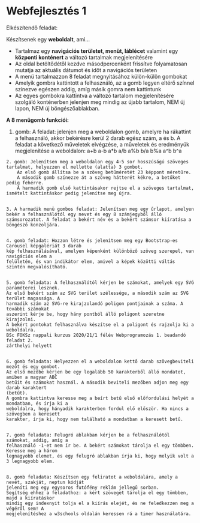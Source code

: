 # Webfejlesztés 1
Elkészítendő feladat:

Készítsenek egy **weboldalt**, ami…

 - Tartalmaz egy **navigációs területet, menüt, láblécet** valamint egy
   **központi konténert** a változó tartalmak megjelenítésére
 - Az oldal betöltődétől kezdve másodpercenként frissítve folyamatosan
   mutatja az aktuális dátumot és időt a navigációs területen
 - A menü tartalmazzon 8 feladat megnyitásához külön-külön gombokat
 - Amelyik gombra kattintott a felhasználó, az a gomb legyen eltérő
   színnel színezve egészen addig, amíg másik gomra nem kattintunk
 - Az egyes gombokra kattintva a változó tartalom megjelenítésére
   szolgáló konténerben jelenjen meg mindig az újabb tartalom, NEM új
   lapon, NEM új böngészőablakban.

**A 8 menügomb funkciói:**

   1. gomb: A feladat: jelenjen meg a weboldalon gomb, amelyre ha rákattint a felhasználó, akkor
        bekérésre kerül 2 darab egész szám, a és b. A feladat a következő műveletek elvégzése, a
        műveletek és eredményük megjelenítése a weboldalon:
        a+b
        a-b
        a*b
        a/b
        a%b
        b/a
        b%a
        a^b
        b^a 


    2. gomb: Jelenítsen meg a weboldalon egy 4-5 sor hosszúságú szöveges tartalmat, helyezzen el mellette (alatta) 3 gombot.
        Az első gomb állítsa be a szöveg betűméretét 23 képpont méretűre.
        A második gomb színezze át a szöveg hátterét kékre, a betűket pedig fehérre.
        A harmadik gomb első kattintásakor rejtse el a szöveges tartalmat, ismételt kattintáskor pedig jelenítse meg újra.


    3. A harmadik menü gombos feladat: Jelenítsen meg egy űrlapot, amelyen bekér a felhasználótól egy nevet és egy 8 számjegyből álló számsorozatot. A feladat a bekért név és a bekért számsor kiíratása a böngésző konzoljára.


    4. gomb feladat: Hozzon létre és jelenítsen meg egy Bootstrap-es Carousel képgalériát 3 darab
    kép felhasználásával, amelyen képenként különböző szöveg szerepel, van navigációs elem a
    felületén, és van indikátor elem, amivel a képek közötti váltás szintén megvalósítható.


    5. gomb feladata: A felhasználótól kérjen be számokat, amelyek egy SVG paraméterei lesznek.
    Az első bekért szám az SVG terület szélessége, a második szám az SVG terület magassága. A
    harmadik szám az SVG-re kirajzolandó poligon pontjainak a száma. A további számokat
    aszerint kérje be, hogy hány pontból álló poligont szeretne kirajzolni.
    A bekért pontokat felhasználva készítse el a poligont és rajzolja ki a weboldalra.
    BSc FOKSz nappali kurzus 2020/21/1 félév Webprogramozás 1. beadandó feladat 2.
    zárthelyi helyett


    6. gomb feladata: Helyezzen el a weboldalon kettő darab szövegbeviteli mezőt és egy gombot.
    Az első mezőbe kérjen be egy legalább 50 karakterből álló mondatot, amiben a magyar ABC
    betűit és számokat használ. A második beviteli mezőben adjon meg egy darab karaktert
    (betűt).
    A gombra kattintva keresse meg a beírt betű első előfordulási helyét a mondatban, és írja ki a
    weboldalra, hogy hányadik karakterben fordul elő először. Ha nincs a szövegben a keresett
    karakter, írja ki, hogy nem található a mondatban a keresett betű.


    7. gomb feladata: Felugró ablakban kérjen be a felhasználótól számokat, addig, amíg a
    felhasználó -1-et nem ír be. A bekért számokat tárolja el egy tömbben. Keresse meg a három
    legnagyobb elemet, és egy felugró ablakban írja ki, hogy melyik volt a 3 legnagyobb elem.


    8. gomb feladata: Készítsen egy feliratot a weboldalára, amely a nevét, szakját, neptun kódját
    jeleníti meg egy egysoros futófény reklám jellegű sorban.
    Segítség ehhez a feladathoz: a kért szöveget tárolja el egy tömbben, majd a kiíratáskor
    mindig egy indexnyit tolja el a kiírás elejét, és ne feledkezzen meg a végéről sem! A
    megjelenítéshez a w3schools oldalán keressen rá a timer használatára.

